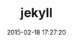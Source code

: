 ---
layout: post
title:  "jekyll"
repo:   "jekyll/jekyll"
date:   2015-02-18 17:27:20
gemurl: https://github.com/jekyll/jekyll
---